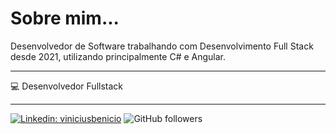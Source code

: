 <h1>Sobre mim...</h1>
<p>
  Desenvolvedor de Software trabalhando com Desenvolvimento Full Stack desde 2021, utilizando principalmente C# e Angular.<br>
</p>
<hr>
💻 Desenvolvedor Fullstack 
<hr>


[![Linkedin: viniciusbenicio](https://img.shields.io/badge/-viniciusbenicio-blue?style=flat-square&logo=Linkedin&logoColor=white&link=https://www.linkedin.com/in/viniciusbenicio/)](https://www.linkedin.com/in/viniciusbenicio/)
![GitHub followers](https://img.shields.io/github/followers/viniciusbenicio?label=Follow&style=social)
